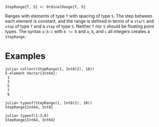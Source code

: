 ```
StepRange{T, S} <: OrdinalRange{T, S}
```

Ranges with elements of type `T` with spacing of type `S`. The step between each element is constant, and the range is defined in terms of a `start` and `stop` of type `T` and a `step` of type `S`. Neither `T` nor `S` should be floating point types. The syntax `a:b:c` with `b != 0` and `a`, `b`, and `c` all integers creates a `StepRange`.

# Examples

```jldoctest
julia> collect(StepRange(1, Int8(2), 10))
5-element Vector{Int64}:
 1
 3
 5
 7
 9

julia> typeof(StepRange(1, Int8(2), 10))
StepRange{Int64, Int8}

julia> typeof(1:3:6)
StepRange{Int64, Int64}
```
